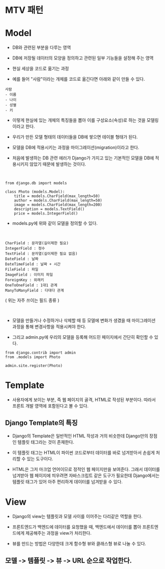 # MTV 패턴

# Model
* DB와 관련된 부분을 다루는 영역

* DB에 저장될 데이터의 모양을 정의하고 관련된 일부 기능들을 설정해 주는 영역

* 현실 세상을 코드로 옮기는 과정

* 예를 들어 "사람"이라는 개체를 코드로 옮긴다면 아래와 같이 만들 수 있다.
```
사람
- 이름
- 나이
- 성별
- 키
```
* 이렇게 현실에 있는 개체의 특징들을 뽑아 이를 구성요소(속성)로 하는 것을 모델링이라고 한다.

* 우리가 만든 모델 형태의 데이터들을 DB에 쌓으면 테이블 형태가 된다.

* 모델을 DB에 적용시키는 과정을 마이그레이션(migration)이라고 한다. 

* 처음에 발생하는 DB 관련 에러가 Django가 가지고 있는 기본적인 모델을 DB에 적용시키지 않았기 때문에 발생하는 것이다.

<br>

```
from django.db import models

class Photo (models.Model):
    title = models.CharField(max_length=50)
    author = models.CharField(max_length=50)
    image = models.CharField(max_length=200)
    description = models.TextField()
    price = models.IntegerField()
```
* models.py에 위와 같이 모델을 정의할 수 있다.

<br>

```
CharField : 문자열(길이제한 필요)
IntegerField : 정수
TextField : 문자열(길이제한 필요 없음)
DateField : 날짜
DateTimeField : 날짜 + 시간
FileField : 파일
ImageField : 이미지 파일
ForeignKey : 외래키
OneToOneField : 1대1 관계
ManyToManyField : 다대다 관계
```
( 위는 자주 쓰이는 필드 종류 )

<br>

* 모델을 만들거나 수정하거나 삭제할 때 등 모델에 변화가 생겼을 때 마이그레이션 과정을 통해 변경사항을 적용시켜야 한다.

* 그리고 admin.py에 우리의 모델을 등록해 어드민 페이지에서 간단히 확인할 수 있다.
```
from django.contrib import admin
from .models import Photo

admin.site.register(Photo)
```

# Template
* 사용자에게 보이는 부분, 즉 웹 페이지의 골격, HTML로 작성된 부분이다. 따라서 프론트 개발 영역에 포함된다고 볼 수 있다.

## Django Template의 특징
* Django의 Template은 일반적인 HTML 작성과 거의 비슷한데 Django만의 장점인 템플릿 태그라는 것이 존재한다.

* 이 템플릿 태그는 HTML이 파이썬 코드로부터 데이터를 바로 넘겨받아서 손쉽게 처리할 수 있는 도구이다.

* HTML은 그저 마크업 언어이므로 정적인 웹 페이지만을 보여준다. 그래서 데이터를 넘겨받아 웹 페이지에 띄우려면 자바스크립트 같은 도구가 필요한데 Django에서는 템플릿 태그가 있어 아주 편리하게 데이터를 넘겨받을 수 있다.

# View
* Django의 view는 템플릿과 모델 사이를 이어주는 다리같은 역할을 한다.

* 프론트엔드가 백엔드에 데이터를 요청했을 때, 백엔드에서 데이터를 뽑아 프론트엔드에게 제공해주는 과정을 view가 처리한다.

* 뷰를 만드는 방법은 다양한데 크게 함수형 뷰와 클래스형 뷰로 나눌 수 있다.

##  모델 -> 템플릿 -> 뷰 -> URL 순으로 작업한다.
